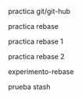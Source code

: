 practica git/git-hub

practica rebase

practica rebase 1

practica rebase 2


experimento-rebase 

prueba stash